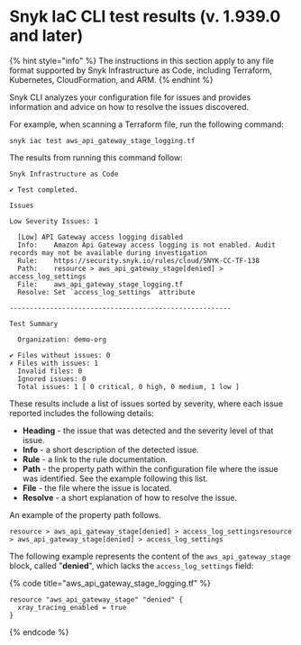 # Snyk IaC CLI test results (v. 1.939.0 and later)

{% hint style="info" %}
The instructions in this section apply to any file format supported by Snyk Infrastructure as Code, including Terraform, Kubernetes, CloudFormation, and ARM.
{% endhint %}

Snyk CLI analyzes your configuration file for issues and provides information and advice on how to resolve the issues discovered.

For example, when scanning a Terraform file,  run the following command:

```
snyk iac test aws_api_gateway_stage_logging.tf
```

The results from running this command follow:

```
Snyk Infrastructure as Code

✔ Test completed.

Issues

Low Severity Issues: 1

  [Low] API Gateway access logging disabled
  Info:    Amazon Api Gateway access logging is not enabled. Audit records may not be available during investigation
  Rule:    https://security.snyk.io/rules/cloud/SNYK-CC-TF-138
  Path:    resource > aws_api_gateway_stage[denied] > access_log_settings
  File:    aws_api_gateway_stage_logging.tf
  Resolve: Set `access_log_settings` attribute

-------------------------------------------------------

Test Summary

  Organization: demo-org

✔ Files without issues: 0
✗ Files with issues: 1
  Invalid files: 0
  Ignored issues: 0
  Total issues: 1 [ 0 critical, 0 high, 0 medium, 1 low ]
```

These results include a list of issues sorted by severity, where each issue reported includes the following details:

* **Heading** - the issue that was detected and the severity level of that issue.
* **Info** - a short description of the detected issue.
* **Rule** - a link to the rule documentation.
* **Path** - the property path within the configuration file where the issue was identified. See the example following this list.
* **File** - the file where the issue is located.
* **Resolve** - a short explanation of how to resolve the issue.

An example of the property path follows.

```
resource > aws_api_gateway_stage[denied] > access_log_settingsresource > aws_api_gateway_stage[denied] > access_log_settings
```

The following example represents the content of the `aws_api_gateway_stage` block, called "**denied**", which lacks the `access_log_settings` field:

{% code title="aws_api_gateway_stage_logging.tf" %}
```
resource "aws_api_gateway_stage" "denied" {
  xray_tracing_enabled = true
}
```
{% endcode %}
